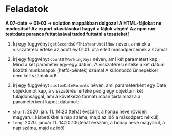 # Feladatok

**A 07-date -> 01-03 -> solution mappákban dolgozz!**
**A HTML-fájlokat ne módosítsd!**
**Az export utasításokat hagyd a fájlok végén!**
**Az npm run test:date parancs futtatásával tudod futtatni a teszteket!**

1. Írj egy függvényt `getSecondsOfThisYearUntilNow` néven, aminek a visszatérési értéke az adott év 01.01. óta eltelt másodperceinek a száma!

2. Írj egy függvényt `countOfWorkingDays` néven, ami két paramétert kap. Mind a két paraméter egy-egy dátum. A visszatérési értéke a két dátum közötti munkanapok (hétfő-péntek) száma! A különböző ünnepekkel nem kell számolnod! 

3. Írj egy függvényt `customDateFormats` néven, ami paraméterként egy Date objektumot kap, a visszatérési értéke pedig egy objektum két tulajdonsággal, ami a következő formátumban tartalmazza a paraméterként kapott dátumot:
- `short`: 2020. jan. 11. 14:20 (tehát évszám, a hónap neve röviden magyarul, kisbetűkkel a nap száma, majd az idő a másodperc nélkül)
- `long`: 2020. január 11. 14:20:10 (tehát évszám, a hónap neve magyarul, a nap száma, majd az idő)
